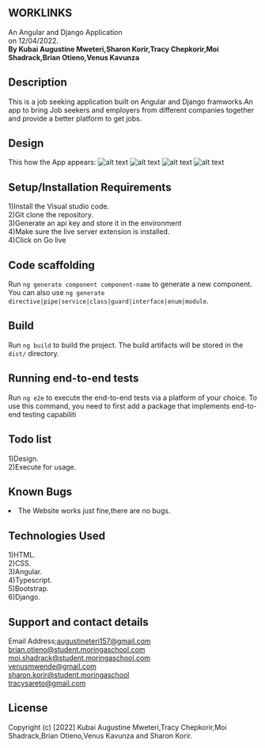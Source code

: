 ## WORKLINKS
An Angular and Django Application<br>on 12/04/2022.<br><strong>By Kubai Augustine Mweteri,Sharon Korir,Tracy Chepkorir,Moi Shadrack,Brian Otieno,Venus Kavunza</strong>

## Description
This is a job seeking application built on Angular and Django framworks.An app to bring Job seekers and employers from different companies together and provide a better platform to get jobs.

## Design
This how the App appears:
![alt text]()
![alt text]()
![alt text]()
![alt text](https://github.com/Teri11/worklinks-frontend/blob/master/src/assets/images/footer.jpeg)

## Setup/Installation Requirements
1)Install the Visual studio code.<br>2)Git clone the repository.<br>3)Generate an api key and store it in the environment<br>4)Make sure the live server extension is installed.<br>4)Click on Go live

## Code scaffolding

Run `ng generate component component-name` to generate a new component. You can also use `ng generate directive|pipe|service|class|guard|interface|enum|module`.

## Build

Run `ng build` to build the project. The build artifacts will be stored in the `dist/` directory.
## Running end-to-end tests

Run `ng e2e` to execute the end-to-end tests via a platform of your choice. To use this command, you need to first add a package that implements end-to-end testing capabiliti

## Todo list
1)Design.<br>2)Execute for usage.

## Known Bugs
<li>The Website works just fine,there are no bugs.</li>

## Technologies Used
1)HTML. <br>2)CSS.<br>3)Angular.<br>4)Typescript.<br> 5)Bootstrap.<br> 6)Django.

## Support and contact details
Email Address;augustineteri157@gmail.com<br>brian.otieno@student.moringaschool.com<br>moi.shadrack@student.moringaschool.com<br>venusmwende@gmail.com<br>sharon.korir@student.moringaschool<br>tracysareto@gmail.com

## License
Copyright (c) [2022] Kubai Augustine Mweteri,Tracy Chepkorir,Moi Shadrack,Brian Otieno,Venus Kavunza and Sharon Korir.
